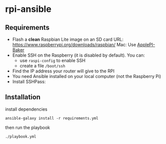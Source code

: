 # rpi-ansible

## Requirements

- Flash a **clean** Raspbian Lite image on an SD card URL:
  https://www.raspberrypi.org/downloads/raspbian/ Mac: Use
  [ApplePI-Baker](https://www.tweaking4all.com/software/macosx-software/macosx-apple-pi-baker/)
- Enable SSH on the Raspberry (it is disabled by default). You can:
  - use `raspi-config` to enable SSH
  - create a file `/boot/ssh`
- Find the IP address your router will give to the RPI
- You need Ansible installed on your local computer (not the Raspberry Pi)
- Install SSHPass:

## Installation

install dependencies

```
ansible-galaxy install -r requirements.yml
```

then run the playbook

```
./playbook.yml
```

